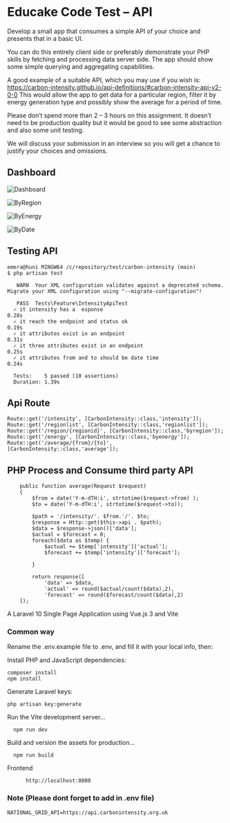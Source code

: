 # Educake Code Test – API

Develop a small app that consumes a simple API of your choice and presents
that in a basic UI.

You can do this entirely client side or preferably demonstrate your PHP skills by
fetching and processing data server side. The app should show some simple
querying and aggregating capabilities.

A good example of a suitable API, which you may use if you wish is:
https://carbon-intensity.github.io/api-definitions/#carbon-intensity-api-v2-0-0
This would allow the app to get data for a particular region, filter it by energy
generation type and possibly show the average for a period of time.

Please don’t spend more than 2 – 3 hours on this assignment. It doesn’t need
to be production quality but it would be good to see some abstraction and also
some unit testing.

We will discuss your submission in an interview so you will get a chance to
justify your choices and omissions.

## Dashboard
![Dashboard](https://i.imgur.com/WB6iXDk.png)

![ByRegion](https://i.imgur.com/r1alCjy.png)

![ByEnergy](https://i.imgur.com/Fe0GbsP.png)

![ByDate](https://i.imgur.com/zmp8dL7.png)

## Testing API

```
emera@huni MINGW64 /c/repository/test/carbon-intensity (main)
$ php artisan test

   WARN  Your XML configuration validates against a deprecated schema. Migrate your XML configuration using "--migrate-configuration"!

   PASS  Tests\Feature\IntensityApiTest
  ✓ it intensity has a  esponse                                                                                                                                                                               0.28s  
  ✓ it reach the endpoint and status ok                                                                                                                                                                       0.19s  
  ✓ it attributes exist in an endpoint                                                                                                                                                                        0.31s  
  ✓ it three attributes exist in an endpoint                                                                                                                                                                  0.25s  
  ✓ it attributes from and to should be date time                                                                                                                                                             0.24s  

  Tests:    5 passed (10 assertions)
  Duration: 1.39s
```

## Api Route

```
Route::get('/intensity', [CarbonIntensity::class,'intensity']);
Route::get('/regionlist', [CarbonIntensity::class,'regionlist']);
Route::get('/region/{regionid}', [CarbonIntensity::class,'byregion']);
Route::get('/energy', [CarbonIntensity::class,'byenergy']);
Route::get('/average/{from}/{to}', [CarbonIntensity::class,'average']);
```

## PHP Process and Consume third party API

```
    public function average(Request $request) 
    {
        $from = date('Y-m-dTH:i', strtotime($request->from) );
        $to = date('Y-m-dTH:i', strtotime($request->to));

        $path = '/intensity/'. $from.'/'. $to;
        $response = Http::get($this->api . $path);
        $data = $response->json()['data'];
        $actual = $forecast = 0;
        foreach($data as $temp) {
            $actual += $temp['intensity']['actual'];
            $forecast += $temp['intensity']['forecast'];
            
        }
       
        return response([
            'data' => $data,
            'actual' => round($actual/count($data),2),
            'forecast' => round($forecast/count($data),2)
    ]);
```

A Laravel 10 Single Page Application using Vue.js 3 and  Vite

### Common way

Rename the .env.example file to .env, and fill it with your local info, then:

Install PHP and JavaScript dependencies:

    composer install
    npm install

Generate Laravel keys:

    php artisan key:generate
    
    
Run the Vite development server...

      npm run dev
 
Build and version the assets for production...

      npm run build

Frontend  

```
      http://localhost:8000
```

### Note (Please dont forget to add in .env file)

```
NATIONAL_GRID_API=https://api.carbonintensity.org.uk
```


